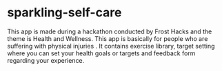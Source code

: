 # sparkling-self-care
This app is made during a hackathon conducted by Frost Hacks and the theme is Health and Wellness. This app is basically for people who are suffering with physical injuries . It contains exercise library, target setting where you can set your health goals or targets and feedback form regarding your experience.  
